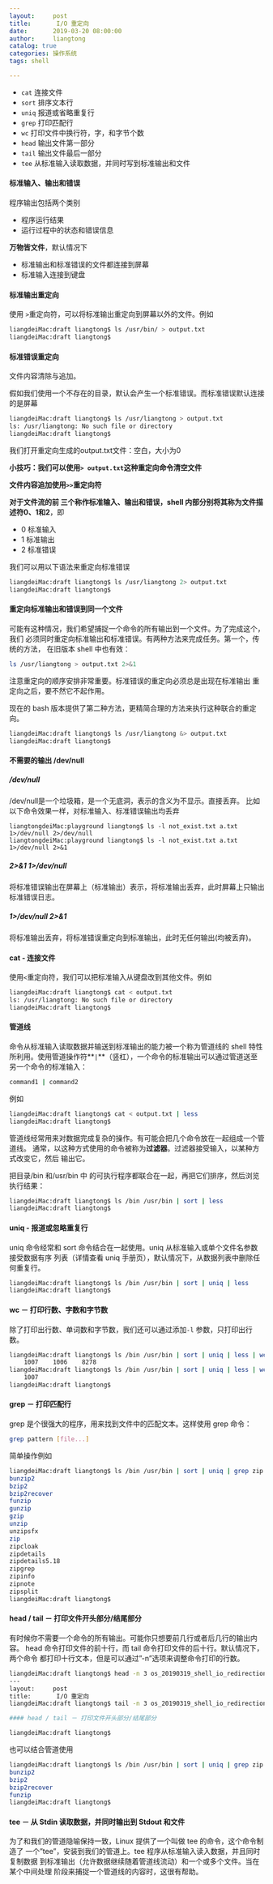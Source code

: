 ```yaml
---
layout:     post
title:       I/O 重定向
date:       2019-03-20 08:00:00
author:     liangtong
catalog: true
categories: 操作系统
tags: shell

---
```


  

+ `cat`  连接文件
+ `sort`  排序文本行
+ `uniq`   报道或省略重复行
+ `grep` 打印匹配行
+ `wc`  打印文件中换行符，字，和字节个数
+ `head` 输出文件第一部分
+ `tail` 输出文件最后一部分
+ `tee` 从标准输入读取数据，并同时写到标准输出和文件







#### 标准输入、输出和错误

程序输出包括两个类别

+ 程序运行结果
+ 运行过程中的状态和错误信息

**万物皆文件**，默认情况下

+ 标准输出和标准错误的文件都连接到屏幕
+ 标准输入连接到键盘



#### 标准输出重定向

使用 `>`重定向符，可以将标准输出重定向到屏幕以外的文件。例如

```bash
liangdeiMac:draft liangtong$ ls /usr/bin/ > output.txt
liangdeiMac:draft liangtong$ 
```

#### 标准错误重定向

文件内容清除与追加。

假如我们使用一个不存在的目录，默认会产生一个标准错误。而标准错误默认连接的是屏幕

```bash
liangdeiMac:draft liangtong$ ls /usr/liangtong > output.txt
ls: /usr/liangtong: No such file or directory
liangdeiMac:draft liangtong$ 
```

我们打开重定向生成的output.txt文件：空白，大小为0

**小技巧：我们可以使用`> output.txt`这种重定向命令清空文件**

**文件内容追加使用`>>`重定向符**



**对于文件流的前 三个称作标准输入、输出和错误，shell 内部分别将其称为文件描述符0、1和2**，即

+ 0 标准输入
+ 1 标准输出
+ 2 标准错误

我们可以用以下语法来重定向标准错误

```bash
liangdeiMac:draft liangtong$ ls /usr/liangtong 2> output.txt
liangdeiMac:draft liangtong$ 
```



#### 重定向标准输出和错误到同一个文件

可能有这种情况，我们希望捕捉一个命令的所有输出到一个文件。为了完成这个，我们 必须同时重定向标准输出和标准错误。有两种方法来完成任务。第一个，传统的方法， 在旧版本 shell 中也有效：

```bash
ls /usr/liangtong > output.txt 2>&1
```

注意重定向的顺序安排非常重要。标准错误的重定向必须总是出现在标准输出 重定向之后，要不然它不起作用。

现在的 bash 版本提供了第二种方法，更精简合理的方法来执行这种联合的重定向。

```bash
liangdeiMac:draft liangtong$ ls /usr/liangtong &> output.txt
liangdeiMac:draft liangtong$ 
```



#### 不需要的输出 /dev/null

##### /dev/null

/dev/null是一个垃圾箱，是一个无底洞，表示的含义为不显示。直接丢弃。
比如以下命令效果一样，对标准输入、标准错误输出均丢弃

```Shell
liangtongdeiMac:playground liangtong$ ls -l not_exist.txt a.txt 1>/dev/null 2>/dev/null
liangtongdeiMac:playground liangtong$ ls -l not_exist.txt a.txt 1>/dev/null 2>&1
```

##### 2>&1 1>/dev/null 

将标准错误输出在屏幕上（标准输出）表示，将标准输出丢弃，此时屏幕上只输出标准错误日志。

##### 1>/dev/null 2>&1

将标准输出丢弃，将标准错误重定向到标准输出，此时无任何输出(均被丢弃)。



#### cat -  连接文件

使用`<`重定向符，我们可以把标准输入从键盘改到其他文件。例如

```bash
liangdeiMac:draft liangtong$ cat < output.txt 
ls: /usr/liangtong: No such file or directory
liangdeiMac:draft liangtong$ 
```



#### 管道线

命令从标准输入读取数据并输送到标准输出的能力被一个称为管道线的 shell 特性所利用。使用管道操作符**`|`**（竖杠），一个命令的标准输出可以通过管道送至另一个命令的标准输入：

```bash
command1 | command2
```

例如

```bash
liangdeiMac:draft liangtong$ cat < output.txt | less
liangdeiMac:draft liangtong$ 
```

管道线经常用来对数据完成复杂的操作。有可能会把几个命令放在一起组成一个管道线。 通常，以这种方式使用的命令被称为**过滤器**。过滤器接受输入，以某种方式改变它，然后 输出它。



把目录/bin 和/usr/bin 中 的可执行程序都联合在一起，再把它们排序，然后浏览执行结果：

```bash
liangdeiMac:draft liangtong$ ls /bin /usr/bin | sort | less
liangdeiMac:draft liangtong$ 
```



#### uniq - 报道或忽略重复行

uniq 命令经常和 sort 命令结合在一起使用。uniq 从标准输入或单个文件名参数接受数据有序 列表（详情查看 uniq 手册页），默认情况下，从数据列表中删除任何重复行。

```bash
liangdeiMac:draft liangtong$ ls /bin /usr/bin | sort | uniq | less
liangdeiMac:draft liangtong$ 
```



#### wc － 打印行数、字数和字节数



除了打印出行数、单词数和字节数，我们还可以通过添加`-l` 参数，只打印出行数。

```bash
liangdeiMac:draft liangtong$ ls /bin /usr/bin | sort | uniq | less | wc
    1007    1006    8278
liangdeiMac:draft liangtong$ ls /bin /usr/bin | sort | uniq | less | wc -l
    1007
liangdeiMac:draft liangtong$ 
```



#### grep － 打印匹配行

grep 是个很强大的程序，用来找到文件中的匹配文本。这样使用 grep 命令：

```bash
grep pattern [file...]
```

简单操作例如

```bash
liangdeiMac:draft liangtong$ ls /bin /usr/bin | sort | uniq | grep zip
bunzip2
bzip2
bzip2recover
funzip
gunzip
gzip
unzip
unzipsfx
zip
zipcloak
zipdetails
zipdetails5.18
zipgrep
zipinfo
zipnote
zipsplit
liangdeiMac:draft liangtong$ 
```



#### head / tail － 打印文件开头部分/结尾部分

有时候你不需要一个命令的所有输出。可能你只想要前几行或者后几行的输出内容。 head 命令打印文件的前十行，而 tail 命令打印文件的后十行。默认情况下，两个命令 都打印十行文本，但是可以通过”-n”选项来调整命令打印的行数。

```bash
liangdeiMac:draft liangtong$ head -n 3 os_20190319_shell_io_redirection.md 
---
layout:     post
title:       I/O 重定向
liangdeiMac:draft liangtong$ tail -n 3 os_20190319_shell_io_redirection.md 

#### head / tail － 打印文件开头部分/结尾部分

liangdeiMac:draft liangtong$ 
```



也可以结合管道使用

```bash
liangdeiMac:draft liangtong$ ls /bin /usr/bin | sort | uniq | grep zip | head -n 4
bunzip2
bzip2
bzip2recover
funzip
liangdeiMac:draft liangtong$ 
```



#### tee － 从 Stdin 读取数据，并同时输出到 Stdout 和文件

为了和我们的管道隐喻保持一致，Linux 提供了一个叫做 tee 的命令，这个命令制造了 一个”tee”，安装到我们的管道上。tee 程序从标准输入读入数据，并且同时复制数据 到标准输出（允许数据继续随着管道线流动）和一个或多个文件。当在某个中间处理 阶段来捕捉一个管道线的内容时，这很有帮助。

